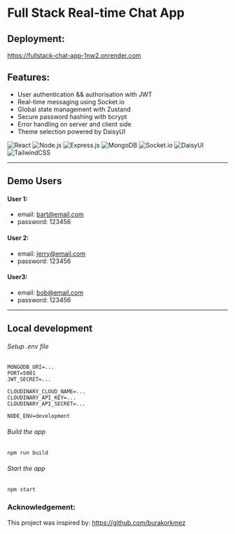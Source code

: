 # Full Stack Real-time Chat App
## Deployment:
https://fullstack-chat-app-1nw2.onrender.com

## Features:

- User authentication && authorisation with JWT
- Real-time messaging using Socket.io
- Global state management with Zustand
- Secure password hashing with bcrypt
- Error handling on server and client side
- Theme selection powered by DaisyUI

![React](https://img.shields.io/badge/React-20232A?style=for-the-badge&logo=react&logoColor=61DAFB)
![Node.js](https://img.shields.io/badge/Node.js-43853D?style=for-the-badge&logo=node.js&logoColor=white)
![Express.js](https://img.shields.io/badge/Express-000000?style=for-the-badge&logo=express&logoColor=white)
![MongoDB](https://img.shields.io/badge/MongoDB-4EA94B?style=for-the-badge&logo=mongodb&logoColor=white)
![Socket.io](https://img.shields.io/badge/Socket.io-010101?style=for-the-badge&logo=socket.io&logoColor=white)
![DaisyUI](https://img.shields.io/badge/DaisyUI-5A0EF8?style=for-the-badge&logo=daisyui&logoColor=white)
![TailwindCSS](https://img.shields.io/badge/Tailwind_CSS-38B2AC?style=for-the-badge&logo=tailwind-css&logoColor=white)

---
## Demo Users
#### User 1:
- email: bart@email.com
- password: 123456

#### User 2:
- email: jerry@email.com
- password: 123456

#### User3:
- email: bob@email.com
- password: 123456

---
## Local development
###### Setup .env file

```
MONGODB_URI=...
PORT=5001
JWT_SECRET=...

CLOUDINARY_CLOUD_NAME=...
CLOUDINARY_API_KEY=...
CLOUDINARY_API_SECRET=...

NODE_ENV=development
```

###### Build the app
```zsh
npm run build
```

###### Start the app
```zsh
npm start
```

### Acknowledgement:
This project was inspired by: https://github.com/burakorkmez